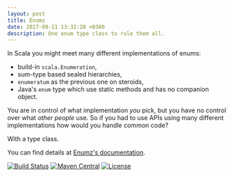 ```yaml
---
layout: post
title: Enumz
date: 2017-09-11 13:32:20 +0300
description: One enum type class to rule them all.
---
```


In Scala you might meet many different implementations of enums:

 * build-in `scala.Enumeration`,
 * sum-type based sealed hierarchies,
 * `enumeratum` as the previous one on steroids,
 * Java's `enum` type which use static methods and has no companion object.

You are in control of what implementation *you* pick, but you have no control over
what *other people* use. So if you had to use APIs using many different
implementations how would you handle common code?

With a type class.

You can find details at [Enumz's documentation](https://scalalandio.github.io/enumz/).

[![Build Status](https://travis-ci.org/scalalandio/enumz.svg?branch=master)](https://travis-ci.org/scalalandio/enumz)
[![Maven Central](https://img.shields.io/maven-central/v/io.scalaland/enumz_2.12.svg)](http://search.maven.org/#search%7Cga%7C1%7Cenumz)
[![License](http://img.shields.io/:license-Apache%202-green.svg)](http://www.apache.org/licenses/LICENSE-2.0.txt)
